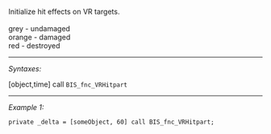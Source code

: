 Initialize hit effects on VR targets.<br>
	<br>grey - undamaged
	<br>orange - damaged
	<br>red - destroyed


---
*Syntaxes:*

[object,time] call `BIS_fnc_VRHitpart`

---
*Example 1:*

```sqf
private _delta = [someObject, 60] call BIS_fnc_VRHitpart;
```